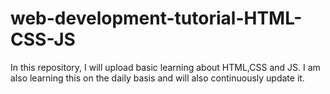 # web-development-tutorial-HTML-CSS-JS

In this repository, I will upload basic learning about HTML,CSS and JS.
I am also learning this on the daily basis and will also continuously update it.
